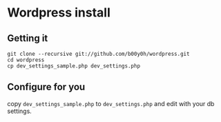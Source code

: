 # Wordpress install

## Getting it

    git clone --recursive git://github.com/b00y0h/wordpress.git
    cd wordpress
    cp dev_settings_sample.php dev_settings.php

## Configure for you

copy `dev_settings_sample.php` to `dev_settings.php` and edit with your db settings.